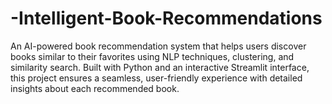 # -Intelligent-Book-Recommendations
An AI-powered book recommendation system that helps users discover books similar to their favorites using NLP techniques, clustering, and similarity search. Built with Python and an interactive Streamlit interface, this project ensures a seamless, user-friendly experience with detailed insights about each recommended book.
